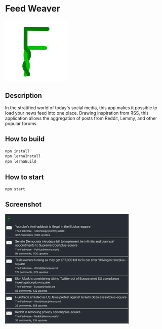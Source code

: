# Feed Weaver

<img src="/assets/logo.svg" />

## Description

In the stratified world of today's social media, this app makes it possible to load your news feed into one place. Drawing inspiration from RSS, this application allows the aggregation of posts from Reddit, Lemmy, and other popular forums.

## How to build

```bash
npm install
npm lernaInstall
npm lernaBuild
```

## How to start

```bash
npm start
```

## Screenshot

<img src="/assets/screenshot.png" width="400" />
